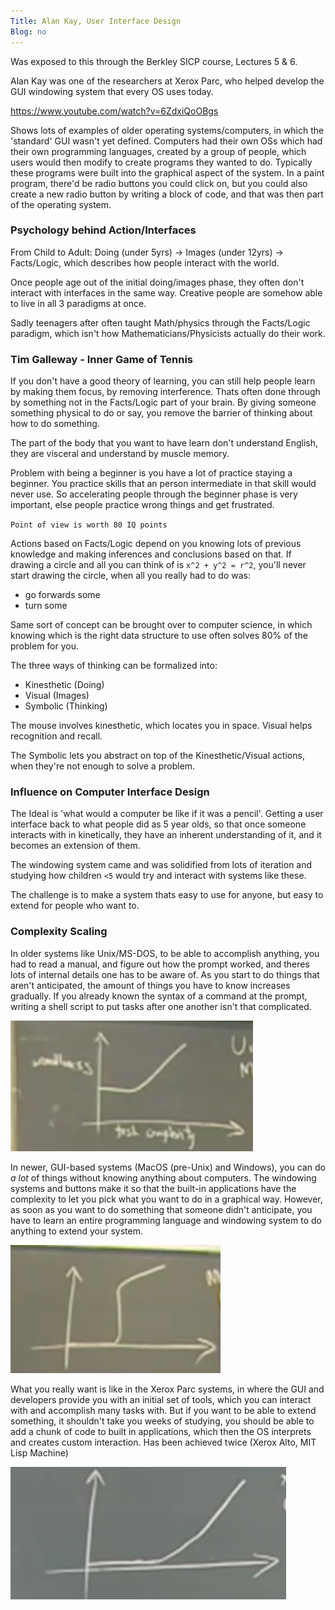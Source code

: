 ```yaml
---
Title: Alan Kay, User Interface Design
Blog: no
---
```


Was exposed to this through the Berkley SICP course, Lectures 5 & 6.

Alan Kay was one of the researchers at Xerox Parc, who helped develop the GUI windowing system that every OS uses today.

<https://www.youtube.com/watch?v=6ZdxiQoOBgs>

Shows lots of examples of older operating systems/computers, in which the 'standard' GUI wasn't yet defined. Computers had their own OSs which had their own programming languages, created by a group of people, which users would then modify to create programs they wanted to do. Typically these programs were built into the graphical aspect of the system. In a paint program, there'd be radio buttons you could click on, but you could also create a new radio button by writing a block of code, and that was then part of the operating system.

### Psychology behind Action/Interfaces

From Child to Adult: Doing (under 5yrs) -> Images (under 12yrs) -> Facts/Logic, which describes how people interact with the world.

Once people age out of the initial doing/images phase, they often don't interact with interfaces in the same way. Creative people are somehow able to live in all 3 paradigms at once.

Sadly teenagers after often taught Math/physics through the Facts/Logic paradigm, which isn't how Mathematicians/Physicists actually do their work.

### Tim Galleway - Inner Game of Tennis

If you don't have a good theory of learning, you can still help people learn by making them focus, by removing interference. Thats often done through by something not in the Facts/Logic part of your brain. By giving someone something physical to do or say, you remove the barrier of thinking about how to do something. 

The part of the body that you want to have learn don't understand English, they are visceral and understand by muscle memory.

Problem with being a beginner is you have a lot of practice staying a beginner. You practice skills that an person intermediate in that skill would never use. So accelerating people through the beginner phase is very important, else people practice wrong things and get frustrated.

`Point of view is worth 80 IQ points`

Actions based on Facts/Logic depend on you knowing lots of previous knowledge and making inferences and conclusions based on that. If drawing a circle and all you can think of is `x^2 + y^2 = r^2`, you'll never start drawing the circle, when all you really had to do was:

* go forwards some
* turn some

Same sort of concept can be brought over to computer science, in which knowing which is the right data structure to use often solves 80% of the problem for you.

The three ways of thinking can be formalized into:

* Kinesthetic (Doing)
* Visual (Images)
* Symbolic (Thinking)

The mouse involves kinesthetic, which locates you in space. Visual helps recognition and recall. 

The Symbolic lets you abstract on top of the Kinesthetic/Visual actions, when they're not enough to solve a problem.

### Influence on Computer Interface Design

The Ideal is 'what would a computer be like if it was a pencil'. Getting a user interface back to what people did as 5 year olds, so that once someone interacts with in kinetically, they have an inherent understanding of it, and it becomes an extension of them.

The windowing system came and was solidified from lots of iteration and studying how children `<5` would try and interact with systems like these.

The challenge is to make a system thats easy to use for anyone, but easy to extend for people who want to.

### Complexity Scaling

In older systems like Unix/MS-DOS, to be able to accomplish anything, you had to read a manual, and figure out how the prompt worked, and theres lots of internal details one has to be aware of. As you start to do things that aren't anticipated, the amount of things you have to know increases gradually. If you already known the syntax of a command at the prompt, writing a shell script to put tasks after one another isn't that complicated.

![y-axis: wizardlyness; x-axis: complexity of task](images/unix.png)

In newer, GUI-based systems (MacOS (pre-Unix) and Windows), you can do *a lot* of things without knowing anything about computers. The windowing systems and buttons make it so that the built-in applications have the complexity to let you pick what you want to do in a graphical way. However, as soon as you want to do something that someone didn't anticipate, you have to learn an entire programming language and windowing system to do anything to extend your system.

![you hit a wall eventually](images/windows.png)

What you really want is like in the Xerox Parc systems, in where the GUI and developers provide you with an initial set of tools, which you can interact with and accomplish many tasks with. But if you want to be able to extend something, it shouldn't take you weeks of studying, you should be able to add a chunk of code to built in applications, which then the OS interprets and creates custom interaction. Has been achieved twice (Xerox Alto, MIT Lisp Machine)

!['holy grail' of interface design](images/xerox.png)


